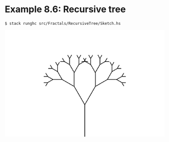 # Example 8.6: Recursive tree

```
$ stack runghc src/Fractals/RecursiveTree/Sketch.hs
```

![Recursive tree](sketch.png)
